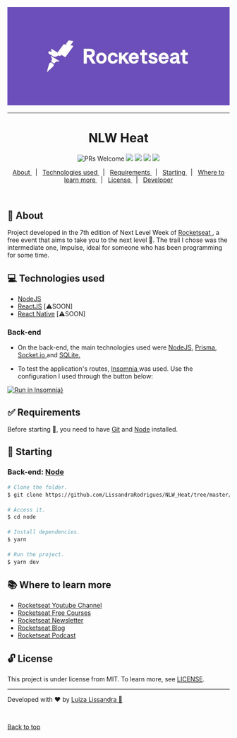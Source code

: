  <div align="center" id="top">
  <p align="center">
  	<img src="https://github.com/LissandraRodrigues/NLW_Heat/blob/master/rocketseat_logo.jfif" />
  </p>
</div>

 <hr/>

<h1 align="center"> NLW Heat </h1>

<p align="center">
   <img src="https://img.shields.io/badge/progress-20%25-brightgreen.svg" alt="PRs Welcome">
   <img src = "https://img.shields.io/github/issues/LissandraRodrigues/NLW_Heat" />
   <img src = "https://img.shields.io/github/forks/LissandraRodrigues/NLW_Heat" />
   <img src = "https://img.shields.io/github/stars/LissandraRodrigues/NLW_Heat" />
   <img src = "https://camo.githubusercontent.com/ceb264b271ea36fdd2755c5ce616adcd4e5ea503de3a8b5aa0770a71c89cfabd/68747470733a2f2f696d672e736869656c64732e696f2f6769746875622f6c6963656e73652f6c756b656d6f72616c65732f726f636b657473686f65732d72656163742d6e61746976652e737667" />
	
</p>	

<p align="center">
  <a href="#dart-about"> About </a> &#xa0; | &#xa0; 
  <a href="#computer-technologies-used"> Technologies used </a> &#xa0; | &#xa0; 
  <a href="#white-check-mark-requirements"> Requirements </a> &#xa0; | &#xa0; 
  <a href="checkered-flag-starting"> Starting </a> &#xa0; | &#xa0; 
  <a href="#books-where-to-learn-more"> Where to learn more </a> &#xa0; | &#xa0;
  <a href="#unlock-license"> License </a> &#xa0; | &#xa0;
  <a href="https://www.linkedin.com/in/luiza-lissandra/" target="_blank"> Developer </a>
</p>

<br>

## :dart: About ##

Project developed in the 7th edition of Next Level Week of <a href='https://rocketseat.com.br'> Rocketseat </a>, a free event that
aims to take you to the next level :rocket:. The trail I chose was the intermediate one, Impulse, ideal for someone who has been programming for some time.

## :computer: Technologies used ##

- [NodeJS](https://nodejs.org/pt-br/) 
- [ReactJS](https://pt-br.reactjs.org/) [:warning:SOON]
- [React Native](https://reactnative.dev/) [:warning:SOON]

### Back-end

- On the back-end, the main technologies used were <a href='https://nodejs.org/pt-br/'> NodeJS</a>, <a href='https://prisma.io/'> Prisma</a>, <a href='https://socket.io/'> Socket.io </a> and <a href='https://www.sqlite.org/index.html'> SQLite. </a> 

- To test the application's routes, <a href='https://insomnia.rest/'> Insomnia </a> was used. 
Use the configuration I used through the button below:

[![Run in Insomnia}](https://insomnia.rest/images/run.svg)](https://insomnia.rest/run/?label=NLW%20Heat&uri=https%3A%2F%2Fraw.githubusercontent.com%2FLissandraRodrigues%2FNLW_Heat%2Fmaster%2Finsomnia)

## :white_check_mark: Requirements ##

Before starting :checkered_flag:, you need to have [Git](https://git-scm.com) and [Node](https://nodejs.org/pt-br/) installed.

## :checkered_flag: Starting ##

### Back-end: <a href = 'https://github.com/LissandraRodrigues/NLW_Heat/tree/master/node'> Node </a>

```bash
# Clone the folder.
$ git clone https://github.com/LissandraRodrigues/NLW_Heat/tree/master/node

# Access it.
$ cd node

# Install dependencies.
$ yarn 

# Run the project.
$ yarn dev

```

## :books:  Where to learn more ##

- <a href='https://www.youtube.com/c/RocketSeat/featured'> Rocketseat Youtube Channel </a>
- <a href='https://www.rocketseat.com.br/discover'> Rocketseat Free Courses </a>
- <a href='https://www.notion.so/dev-letter-e59ace6284a044b88fc5a9945ae326de'> Rocketseat Newsletter </a>
- <a href='https://blog.rocketseat.com.br/'> Rocketseat Blog </a>
- <a href='https://open.spotify.com/show/3TNsKUGlP9YbV1pgy3ACrW'> Rocketseat Podcast </a>

## :unlock: License ##

This project is under license from MIT. To learn more, see [LICENSE](LICENSE). 

<hr/>

Developed with ❤ by <a href="https://www.linkedin.com/in/luiza-lissandra/" target="_blank"> Luiza Lissandra :rocket: </a>

&#xa0;

<a href="#top"> Back to top </a>
